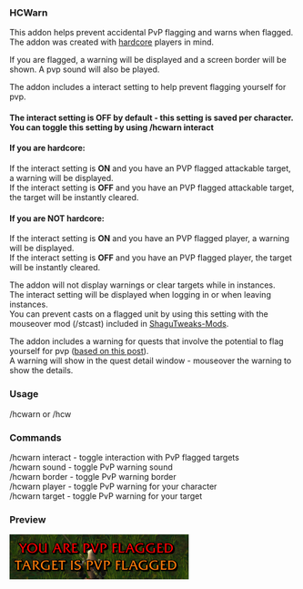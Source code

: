 ### HCWarn
This addon helps prevent accidental PvP flagging and warns when flagged.    
The addon was created with [hardcore](https://turtle-wow.org/#/hardcore-mode]) players in mind.    
 
If you are flagged, a warning will be displayed and a screen border will be shown. A pvp sound will also be played.   

The addon includes a interact setting to help prevent flagging yourself for pvp.    

#### The interact setting is OFF by default - this setting is saved per character. You can toggle this setting by using /hcwarn interact

#### If you are hardcore:     
If the interact setting is **ON** and you have an PVP flagged attackable target, a warning will be displayed.    
If the interact setting is **OFF** and you have an PVP flagged attackable target, the target will be instantly cleared.

#### If you are NOT hardcore:     
If the interact setting is **ON** and you have an PVP flagged player, a warning will be displayed.    
If the interact setting is **OFF** and you have an PVP flagged player, the target will be instantly cleared.     

The addon will not display warnings or clear targets while in instances.     
The interact setting will be displayed when logging in or when leaving instances.  
You can prevent casts on a flagged unit by using this setting with the mouseover mod (/stcast) included in [ShaguTweaks-Mods](https://github.com/GryllsAddons/ShaguTweaks-Mods).     

The addon includes a warning for quests that involve the potential to flag yourself for pvp ([based on this post](https://forum.turtle-wow.org/viewtopic.php?f=37&t=4490)).     
A warning will show in the quest detail window - mouseover the warning to show the details.     



### Usage
/hcwarn or /hcw    

### Commands
/hcwarn interact - toggle interaction with PvP flagged targets     
/hcwarn sound - toggle PvP warning sound     
/hcwarn border - toggle PvP warning border     
/hcwarn player - toggle PvP warning for your character     
/hcwarn target - toggle PvP warning for your target     

### Preview
![preview](https://raw.githubusercontent.com/GryllsAddons/AddonPreviews/main/HCWarn/HCWarn.png)
